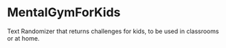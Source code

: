 # MentalGymForKids
Text Randomizer that returns challenges for kids, to be used in classrooms or at home.
